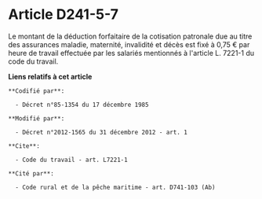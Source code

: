 # Article D241-5-7

Le montant de la déduction forfaitaire de la cotisation patronale due au titre des assurances maladie, maternité, invalidité
et décès est fixé à 0,75 € par heure de travail effectuée par les salariés mentionnés à l'article L. 7221-1 du code du
travail.

**Liens relatifs à cet article**

	**Codifié par**:

	  - Décret n°85-1354 du 17 décembre 1985

	**Modifié par**:

	  - Décret n°2012-1565 du 31 décembre 2012 - art. 1

	**Cite**:

	  - Code du travail - art. L7221-1

	**Cité par**:

	  - Code rural et de la pêche maritime - art. D741-103 (Ab)
